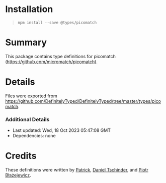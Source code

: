 # Installation
> `npm install --save @types/picomatch`

# Summary
This package contains type definitions for picomatch (https://github.com/micromatch/picomatch).

# Details
Files were exported from https://github.com/DefinitelyTyped/DefinitelyTyped/tree/master/types/picomatch.

### Additional Details
 * Last updated: Wed, 18 Oct 2023 05:47:08 GMT
 * Dependencies: none

# Credits
These definitions were written by [Patrick](https://github.com/p-kuen), [Daniel Tschinder](https://github.com/danez), and [Piotr Błażejewicz](https://github.com/peterblazejewicz).
